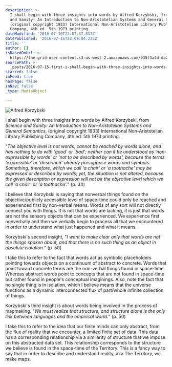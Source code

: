 ```yaml
---
description: >-
  I shall begin with three insights into words by Alfred Korzybski, from Science
  and Sanity: An Introduction to Non-Aristotelian Systems and General Semantics,
  (original copyright 1933) International Non-Aristotelian Library Publishing
  Company, 4th ed. 5th 1973 printing.
dateModified: '2016-07-16T22:07:37.817Z'
datePublished: '2016-07-16T22:09:04.225Z'
title: ''
author: []
isBasedOnUrl: >-
  https://the-grid-user-content.s3-us-west-2.amazonaws.com/935f3a4d-da2a-4467-b5d6-68ba1d911d57.jpg
sourcePath: >-
  _posts/2016-07-15-first-i-shall-begin-with-three-insights-into-words-by-alfre.md
starred: false
inFeed: true
hasPage: false
inNav: false
_type: MediaObject

---
```

![Alfred Korzybski](https://the-grid-user-content.s3-us-west-2.amazonaws.com/935f3a4d-da2a-4467-b5d6-68ba1d911d57.jpg)

I shall begin with three insights into words by Alfred Korzybski, from _Science and Sanity: An Introduction to Non-Aristotelian Systems and General Semantics_, (original copyright 1933) International Non-Aristotelian Library Publishing Company, 4th ed. 5th 1973 printing.

"_The objective level is not words, cannot be reached by words alone, and has nothing to do with 'good' or 'bad'; neither can it be understood as 'non-expressible by words' or 'not to be described by words', because the terms 'expressible' or 'described' already presuppose words and symbols. Something, therefore, which we call 'a chair' or 'a toothache' may be expressed or described by words; yet, the situation is not altered, because the given description or expression will not be the objective level which we call 'a chair' or 'a toothache'._" (p. 34)

I believe that Korzybski is saying that nonverbal things found on the objective/publicly accessible level of space-time could only be reached and experienced first by non-verbal means. Words of any sort will not directly connect you with things. It is not that words are lacking, it is just that words are not the sensory objects that can be experienced. We experience first nonverbally and then we verbally begin to process all that we encountered in order to understand what just happened and what it means.

Korzybski's second insight, "_I want to make clear only that words are not the things spoken about, and that there is no such thing as an object in absolute isolation._" (p. 50)

I take this to refer to the fact that words act as symbolic placeholders pointing towards objects on a continuum of abstract to concrete. Words that point toward concrete terms are the non-verbal things found in space-time. Whereas abstract words point to concepts that are not found in space-time but rather found in people's conceptual imaginings. Also, note the fact that no single thing is in isolation, which I believe means that the universe functions as a dynamic interconnected flux of part/whole infinite collection of things.

Korzybski's third insight is about words being involved in the process of mapmaking. "_We must realize that structure, and structure alone is the only link between languages and the empirical world._" (p. 50) 

I take this to refer to the idea that our finite minds can only abstract, from the flux of reality that we encounter, a limited finite set of data. This data has a corresponding relationship via a similarity of structure that we impose on this abstracted data set. This relationship corresponds to the structure we believe is found in the space-time of the Territory. This is a fancy way to say that in order to describe and understand reality, aka The Territory, we make maps.